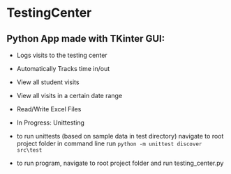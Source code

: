 # TestingCenter

## Python App made with TKinter GUI: 
- Logs visits to the testing center
- Automatically Tracks time in/out
- View all student visits
- View all visits in a certain date range
- Read/Write Excel Files
- In Progress: Unittesting

- to run unittests (based on sample data in test directory) navigate to root project folder in command line
    run ```python -m unittest discover src\test```
- to run program, navigate to root project folder and run testing_center.py